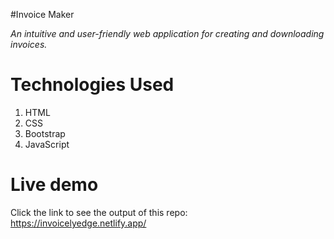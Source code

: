 #Invoice Maker

*An intuitive and user-friendly web application for creating and downloading invoices.*

# Technologies Used

<ol>
  <li>HTML</li>
  <li>CSS</li>
  <li>Bootstrap</li>
  <li>JavaScript</li>   
</ol>

# Live demo

Click the link to see the output of this repo:  https://invoicelyedge.netlify.app/
